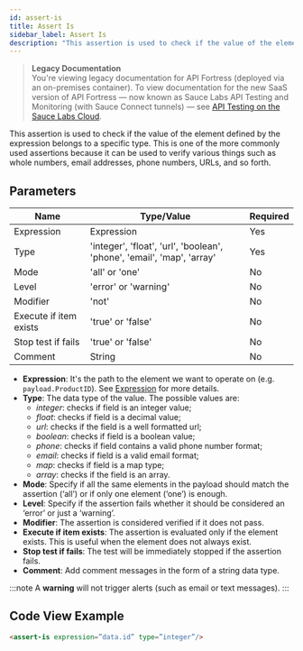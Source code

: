 ```yaml
---
id: assert-is
title: Assert Is
sidebar_label: Assert Is
description: "This assertion is used to check if the value of the element defined by the expression belongs to a specific type."
---
```


<head>
  <meta name="robots" content="noindex" />
</head>

>**Legacy Documentation**<br/>You're viewing legacy documentation for API Fortress (deployed via an on-premises container). To view documentation for the new SaaS version of API Fortress &#8212; now known as Sauce Labs API Testing and Monitoring (with Sauce Connect tunnels) &#8212; see [API Testing on the Sauce Labs Cloud](/api-testing/).

This assertion is used to check if the value of the element defined by the expression belongs to a specific type. This is one of the more commonly used assertions because it can be used to verify various things such as whole numbers, email addresses, phone numbers, URLs, and so forth.

## Parameters

| **Name** | **Type/Value** | **Required** |
| --- | --- | --- |
| Expression | Expression | Yes |
| Type | 'integer', 'float', 'url', 'boolean', 'phone', 'email', 'map', 'array' | Yes |
| Mode | 'all' or 'one' | No |
| Level | 'error' or 'warning' | No |
| Modifier | 'not' | No |
| Execute if item exists | 'true' or 'false' | No |
| Stop test if fails | 'true' or 'false' | No |
| Comment | String | No |

* __Expression__: It's the path to the element we want to operate on (e.g. `payload.ProductID`). See [Expression](/api-testing/on-prem/reference/expression/) for more details.
* __Type__: The data type of the value. The possible values are:
    * _integer_: checks if field is an integer value;
    * _float_: checks if field is a decimal value;
    * _url_: checks if the field is a well formatted url;
    * _boolean_: checks if field is a boolean value;
    * _phone_: checks if field contains a valid phone number format;
    * _email_: checks if field is a valid email format;
    * _map_: checks if field is a map type;
    * _array_: checks if the field is an array.
* __Mode__: Specify if all the same elements in the payload should match the assertion (‘all’) or if only one element (‘one’) is enough.
* __Level__: Specify if the assertion fails whether it should be considered an ‘error’ or just a ‘warning’.
* __Modifier__: The assertion is considered verified if it does not pass.
* __Execute if item exists__: The assertion is evaluated only if the element exists. This is useful when the element does not always exist.
* __Stop test if fails__: The test will be immediately stopped if the assertion fails.
* __Comment__: Add comment messages in the form of a string data type.

:::note
A **warning** will not trigger alerts (such as email or text messages).
:::

## Code View Example

```html
<assert-is expression=”data.id” type=”integer”/>
```
